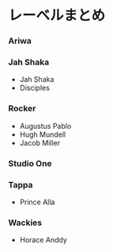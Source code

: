 # レーベルまとめ

### Ariwa

### Jah Shaka
* Jah Shaka  
* Disciples

### Rocker
* Augustus Pablo  
* Hugh Mundell  
* Jacob Miller

### Studio One

### Tappa  
* Prince Alla

### Wackies
* Horace Anddy
